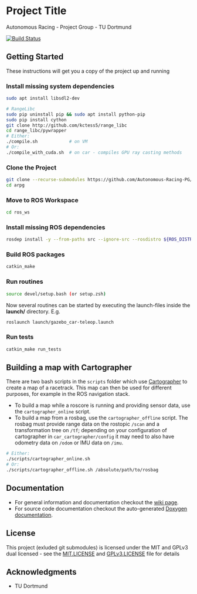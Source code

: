 # Project Title

Autonomous Racing - Project Group - TU Dortmund

[![Build Status](https://travis-ci.com/Autonomous-Racing-PG/ros.package.svg?branch=master)](https://travis-ci.com/Autonomous-Racing-PG/ros.package)

## Getting Started

These instructions will get you a copy of the project up and running

### Install missing system dependencies
```bash
sudo apt install libsdl2-dev

# RangeLibc
sudo pip uninstall pip && sudo apt install python-pip
sudo pip install cython
git clone http://github.com/kctess5/range_libc
cd range_libc/pywrapper
# Either:
./compile.sh            # on VM
# Or:
./compile_with_cuda.sh  # on car - compiles GPU ray casting methods
```

### Clone the Project

```bash
git clone --recurse-submodules https://github.com/Autonomous-Racing-PG/ros.package.git arpg
cd arpg
```

### Move to ROS Workspace

```bash
cd ros_ws
```

### Install missing ROS dependencies
```bash
rosdep install -y --from-paths src --ignore-src --rosdistro ${ROS_DISTRO}
```

### Build ROS packages

```bash
catkin_make
```

### Run routines

```bash
source devel/setup.bash (or setup.zsh)
```

Now several routines can be started by executing the launch-files inside the **launch/** directory. E.g.

```bash
roslaunch launch/gazebo_car-teleop.launch
```

### Run tests

```bash
catkin_make run_tests
```

## Building a map with Cartographer

There are two bash scripts in the `scripts` folder which use [Cartographer](https://github.com/googlecartographer/cartographer_ros) to create a map of a racetrack. This map can then be used for different purposes, for example in the ROS navigation stack.

* To build a map while a roscore is running and providing sensor data, use the `cartographer_online` script.
* To build a map from a rosbag, use the `cartographer_offline` script. The rosbag must provide range data on the rostopic `/scan` and a transformation tree on `/tf`; depending on your configuration of cartographer in `car_cartographer/config` it may need to also have odometry data on `/odom` or IMU data on `/imu`.

```bash
# Either:
./scripts/cartographer_online.sh
# Or:
./scripts/cartographer_offline.sh /absolute/path/to/rosbag
```

## Documentation

* For general information and documentation checkout the [wiki page](https://github.com/Autonomous-Racing-PG/ros.package/wiki).
* For source code documentation checkout the auto-generated [Doxygen documentation](https://autonomous-racing-pg.github.io/ros.package/html/index.html).

## License

This project (exluded git submodules) is licensed under the MIT and GPLv3 dual licensed - see the [MIT.LICENSE](MIT.LICENSE) and [GPLv3.LICENSE](GPLv3.LICENSE) file for details

## Acknowledgments

* TU Dortmund



